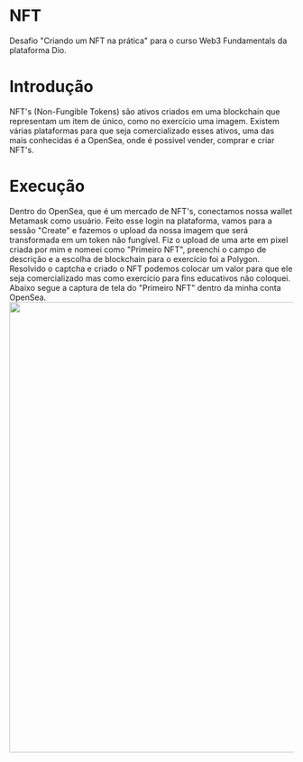 # NFT
Desafio "Criando um NFT na prática" para o curso Web3 Fundamentals da plataforma Dio.

<h1>Introdução</h1>
NFT's (Non-Fungible Tokens) são ativos criados em uma blockchain que representam um item de único, como no exercício uma imagem.
Existem várias plataformas para que seja comercializado esses ativos, uma das mais conhecidas é a OpenSea, onde é possivel vender, comprar e criar NFT's.

<h1>Execução</h1>
Dentro do OpenSea, que é um mercado de NFT's, conectamos nossa wallet Metamask como usuário. 
Feito esse login na plataforma, vamos para a sessão "Create" e fazemos o upload da nossa imagem que será transformada em um token não fungível.
Fiz o upload de uma arte em pixel criada por mim e nomeei como "Primeiro NFT", preenchi o campo de descrição e a escolha de blockchain para o exercício
foi a Polygon. Resolvido o captcha e criado o NFT podemos colocar um valor para que ele seja comercializado mas como exercício para fins educativos não coloquei.
Abaixo segue a captura de tela do "Primeiro NFT" dentro da minha conta OpenSea.

<div align="center">
   <img width="800" src="https://github.com/cyber-konan/nft/assets/136995985/6ed973e7-2fe5-4c1a-aa13-b0cde533d540">
</div>
